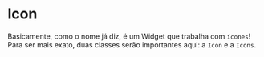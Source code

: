 # Icon

Basicamente, como o nome já diz, é um Widget que trabalha com `ícones`! Para ser mais exato, duas classes serão importantes aqui: a `Icon` e a `Icons`.
